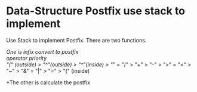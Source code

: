 # Data-Structure Postfix use stack to implement

Use Stack to implement Postfix.
There are two functions.

*One is infix convert to postfix  
operator priority  
"(" (outside) > "^"(outside) > "^"(inside) > "*" = "/" > "+" > "-" > ">" = "<" > "~" > "&" = "|" > "=" > "(" (inside)  
  
  
*The other is calculate the postfix   
  
  
